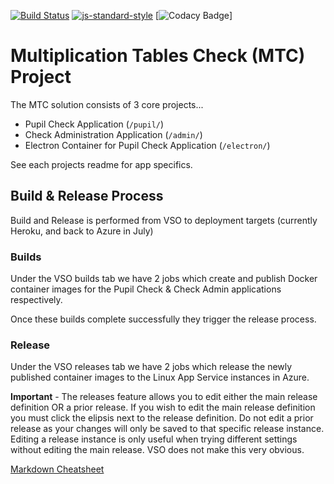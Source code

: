 [![Build Status](https://travis-ci.org/DFEAGILEDEVOPS/MTC.svg?branch=master)](https://travis-ci.org/DFEAGILEDEVOPS/MTC)
[![js-standard-style](https://img.shields.io/badge/code%20style-standard-brightgreen.svg)](http://standardjs.com)
[![Codacy Badge](https://api.codacy.com/project/badge/Grade/9f1ef3308c8c407284322926f501d537)]

# Multiplication Tables Check (MTC) Project

The MTC solution consists of 3 core projects...

- Pupil Check Application (`/pupil/`)
- Check Administration Application (`/admin/`)
- Electron Container for Pupil Check Application (`/electron/`)

See each projects readme for app specifics.

## Build & Release Process

Build and Release is performed from VSO to deployment targets (currently Heroku, and back to Azure in July)

### Builds

Under the VSO builds tab we have 2 jobs which create and publish Docker container images for the Pupil Check & Check Admin applications respectively.

Once these builds complete successfully they trigger the release process.

### Release

Under the VSO releases tab we have 2 jobs which release the newly published container images to the Linux App Service instances in Azure.

**Important** - The releases feature allows you to edit either the main release definition OR a prior release.  If you wish to edit the main release definition you must click the elipsis next to the release definition.  Do not edit a prior release as your changes will only be saved to that specific release instance.  Editing a release instance is only useful when trying different settings without editing the main release.  VSO does not make this very obvious. 

[Markdown Cheatsheet](https://github.com/adam-p/markdown-here/wiki/Markdown-Cheatsheet)